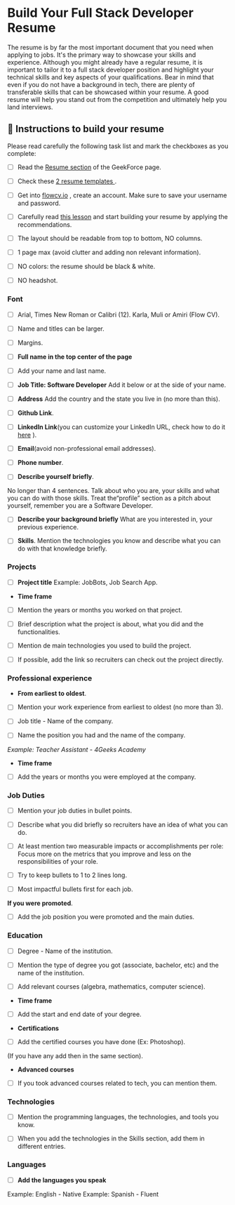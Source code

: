 # Build Your Full Stack Developer Resume 

The resume is by far the most important document that you need when applying to jobs. It's the primary way to showcase your skills and experience. Although you might already have a regular resume, it is important to tailor it to a full stack developer position and highlight your technical skills and key aspects of your qualifications. Bear in mind that even if you do not have a background in tech, there are plenty of transferable skills that can be showcased within your resume. A good resume will help you stand out from the competition and ultimately help you land interviews. 

## 📝 Instructions to build your resume

Please read carefully the following task list and mark the checkboxes as you complete:

- [ ] Read the [Resume section](https://4geeksacademy.notion.site/About-your-resume-af7f45a072154f459be8909b725241b3)  of the GeekForce page.

- [ ] Check these  [2 resume templates ](https://drive.google.com/drive/folders/1YHKHoAqF4o8dk_1Fw5fLgtRvftEiTUun?usp=sharing).

- [ ] Get into  [flowcv.io](https://app.flowcv.com/) , create an account. Make sure to save your username and password.

- [ ] Carefully read [this lesson](https://content.breatheco.de/en/lesson/making-an-amazing-resume) and start building your resume by applying the recommendations.

- [ ] The layout should be readable from top to bottom, NO columns.

- [ ] 1 page max (avoid clutter and adding non relevant information).

- [ ] NO colors: the resume should be black & white.

- [ ] NO headshot.

### Font

- [ ] Arial, Times New Roman or Calibri (12). Karla, Muli or Amiri (Flow CV).

- [ ] Name and titles can be larger.

- [ ] Margins.

- [ ] **Full name in the top center of the page**

- [ ] Add your name and last name.

- [ ] **Job Title: Software Developer** Add it below or at the side of your name.
  
- [ ] **Address** Add the country and the state you live in (no more than this).

- [ ] **Github Link**.

- [ ] **LinkedIn Link**(you can customize your LinkedIn URL, check how to do it  [here](https://www.linkedin.com/help/linkedin/answer/a542685/manage-your-public-profile-url?lang=en) ).

- [ ] **Email**(avoid non-professional email addresses).

- [ ] **Phone number**.

- [ ] **Describe yourself briefly**.

No longer than 4 sentences. Talk about who you are, your skills and what you can do with those skills. Treat the“profile” section as a pitch about yourself, remember you are a Software Developer.

- [ ] **Describe your background briefly** What are you interested in, your previous experience.
	
- [ ] **Skills**. Mention the technologies you know and describe what you can do with that knowledge briefly. 

### Projects

- [ ] **Project title** Example:  JobBots, Job Search App.

* **Time frame**

- [ ] Mention the years or months you worked on that project.

- [ ] Brief description what the project is about,  what you did and the functionalities.

- [ ] Mention de main technologies you used to build the project.

- [ ] If possible, add the link so recruiters can check out the project directly.

### Professional experience

* **From earliest to oldest**.

- [ ] Mention your work experience from earliest to oldest (no more than 3).

- [ ] Job title - Name of the company.

- [ ] Name the position you had and the name of the company.

_Example: Teacher Assistant - 4Geeks Academy_

* **Time frame**

- [ ] Add the years or months you were employed at the company.

### Job Duties

- [ ] Mention your job duties in bullet points.

- [ ] Describe what you did briefly so recruiters have an idea of what you can do.

- [ ] At least mention two measurable impacts or accomplishments per role: Focus more on the metrics that you improve and less on the responsibilities of your role.

- [ ] Try to keep bullets to 1 to 2 lines long.

- [ ] Most impactful bullets first for each job.

 **If you were promoted**.

- [ ] Add the job position you were promoted and the main duties.

### Education 

- [ ] Degree - Name of the institution.

- [ ] Mention the type of degree you got (associate, bachelor, etc) and the name of the institution.

- [ ] Add relevant courses (algebra, mathematics, computer science).

* **Time frame**

- [ ] Add the start and end date of your degree.

* **Certifications**

- [ ] Add the certified courses you have done (Ex: Photoshop).

(If you have any add then in the same section).

* **Advanced courses** 

- [ ] If you took advanced courses related to tech, you can mention them.

### Technologies

- [ ] Mention the programming languages, the technologies, and tools you know.

- [ ] When you add the technologies in the Skills section, add them in different entries. 

### Languages 

- [ ] **Add the languages you speak**

Example: English - Native 
Example: Spanish - Fluent






